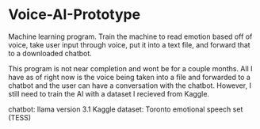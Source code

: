# Voice-AI-Prototype
Machine learning program. Train the machine to read emotion based off of voice, take user input through voice, put it into a text file, and forward that to a downloaded chatbot.

This program is not near completion and wont be for a couple months. All I have as of right now is the voice being taken into a file and forwarded to a chatbot and the user can have a conversation with the chatbot. 
However, I still need to train the AI with a dataset I recieved from Kaggle.

chatbot: llama version 3.1
Kaggle dataset: Toronto emotional speech set (TESS)

